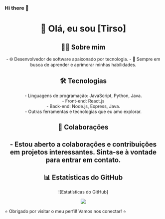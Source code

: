### Hi there 👋

<!--
**tirsoalc/tirsoalc** is a ✨ _special_ ✨ repository because its `README.md` (this file) appears on your GitHub profile.

Here are some ideas to get you started:

- 🔭 I’m currently working on ...
- 🌱 I’m currently learning ...
- 👯 I’m looking to collaborate on ...
- 🤔 I’m looking for help with ...
- 💬 Ask me about ...
- 📫 How to reach me: ...
- 😄 Pronouns: ...
- ⚡ Fun fact: ...
-->

<h1 align="center"> 👋 Olá, eu sou [Tirso] </h1>

<h2 align="center"> 👨‍💻 Sobre mim </h2>
<p align="center">
- 🌐 Desenvolvedor de software apaixonado por tecnologia.
- 🚀 Sempre em busca de aprender e aprimorar minhas habilidades.
</p>

<h2 align="center">🛠️ Tecnologias </h2> 

<p align="center">
- Linguagens de programação: JavaScript, Python, Java.</br>
- Front-end: React.js</br>
- Back-end: Node.js, Express, Java.</br>
- Outras ferramentas e tecnologias que eu amo explorar.
</p>


<!--
## 📫 Como me encontrar
- LinkedIn: [Seu LinkedIn](link do seu LinkedIn)
- Twitter: [@SeuTwitter](link do seu Twitter)
- Site pessoal: [SeuSite](link do seu site)
-->

<h2 align="center">🤝 Colaborações<h2>
<p align="center"> - Estou aberto a colaborações e contribuições em projetos interessantes. Sinta-se à vontade para entrar em contato. </p>


<h2 align="center">📊 Estatísticas do GitHub</h2> 

<div align="center">
  <p>
    ![Estatísticas do GitHub]
  </p>
  <img src="https://github-readme-stats.vercel.app/api?username=tirsoalc&show_icons=true&count_private=true&hide=prs,issues,contribs">
</div>

⭐️ Obrigado por visitar o meu perfil! Vamos nos conectar! ⭐️
